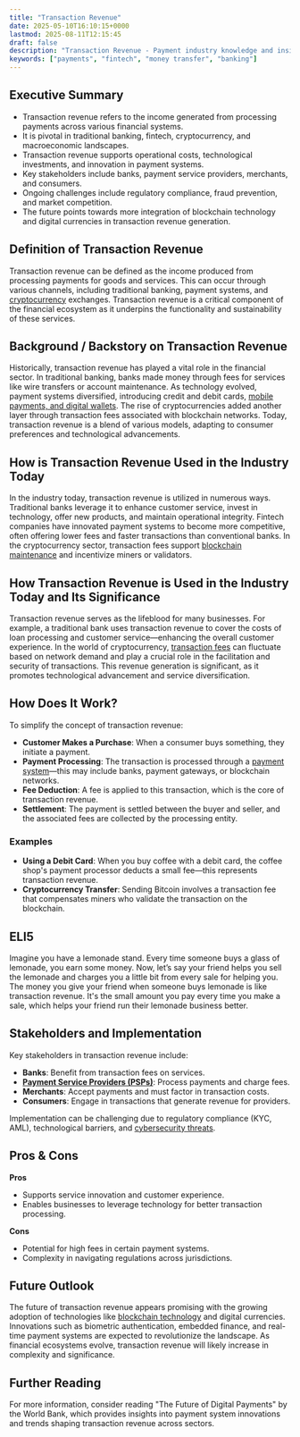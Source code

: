```yaml
---
title: "Transaction Revenue"
date: 2025-05-10T16:10:15+0000
lastmod: 2025-08-11T12:15:45
draft: false
description: "Transaction Revenue - Payment industry knowledge and insights"
keywords: ["payments", "fintech", "money transfer", "banking"]
---
```


## Executive Summary

- Transaction revenue refers to the income generated from processing payments across various financial systems.
- It is pivotal in traditional banking, fintech, cryptocurrency, and macroeconomic landscapes.
- Transaction revenue supports operational costs, technological investments, and innovation in payment systems.
- Key stakeholders include banks, payment service providers, merchants, and consumers.
- Ongoing challenges include regulatory compliance, fraud prevention, and market competition.
- The future points towards more integration of blockchain technology and digital currencies in transaction revenue generation.

## Definition of Transaction Revenue
Transaction revenue can be defined as the income produced from processing payments for goods and services. This can occur through various channels, including traditional banking, payment systems, and [cryptocurrency](https://faisalkhanllc.xyz/resources/payments-wiki/c/cryptocurrency/) exchanges. Transaction revenue is a critical component of the financial ecosystem as it underpins the functionality and sustainability of these services.

## Background / Backstory on Transaction Revenue
Historically, transaction revenue has played a vital role in the financial sector. In traditional banking, banks made money through fees for services like wire transfers or account maintenance. As technology evolved, payment systems diversified, introducing credit and debit cards, [mobile payments, and digital wallets](https://faisalkhanllc.xyz/resources/payments-wiki/d/digital-wallet/). The rise of cryptocurrencies added another layer through transaction fees associated with blockchain networks. Today, transaction revenue is a blend of various models, adapting to consumer preferences and technological advancements.

## How is Transaction Revenue Used in the Industry Today
In the industry today, transaction revenue is utilized in numerous ways. Traditional banks leverage it to enhance customer service, invest in technology, offer new products, and maintain operational integrity. Fintech companies have innovated payment systems to become more competitive, often offering lower fees and faster transactions than conventional banks. In the cryptocurrency sector, transaction fees support [blockchain maintenance](https://faisalkhanllc.xyz/resources/payments-wiki/b/blockchain/) and incentivize miners or validators.

## How Transaction Revenue is Used in the Industry Today and Its Significance
Transaction revenue serves as the lifeblood for many businesses. For example, a traditional bank uses transaction revenue to cover the costs of loan processing and customer service—enhancing the overall customer experience. In the world of cryptocurrency, [transaction fees](https://faisalkhanllc.xyz/resources/payments-wiki/t/transaction-fee/) can fluctuate based on network demand and play a crucial role in the facilitation and security of transactions. This revenue generation is significant, as it promotes technological advancement and service diversification.

## How Does It Work?
To simplify the concept of transaction revenue:

- **Customer Makes a Purchase**: When a consumer buys something, they initiate a payment.
- **Payment Processing**: The transaction is processed through a [payment system](https://faisalkhanllc.xyz/resources/payments-wiki/p/payment-processor/)—this may include banks, payment gateways, or blockchain networks.
- **Fee Deduction**: A fee is applied to this transaction, which is the core of transaction revenue.
- **Settlement**: The payment is settled between the buyer and seller, and the associated fees are collected by the processing entity.

### Examples

- **Using a Debit Card**: When you buy coffee with a debit card, the coffee shop's payment processor deducts a small fee—this represents transaction revenue. 
- **Cryptocurrency Transfer**: Sending Bitcoin involves a transaction fee that compensates miners who validate the transaction on the blockchain.

## ELI5
Imagine you have a lemonade stand. Every time someone buys a glass of lemonade, you earn some money. Now, let’s say your friend helps you sell the lemonade and charges you a little bit from every sale for helping you. The money you give your friend when someone buys lemonade is like transaction revenue. It's the small amount you pay every time you make a sale, which helps your friend run their lemonade business better.

## Stakeholders and Implementation
Key stakeholders in transaction revenue include:

- **Banks**: Benefit from transaction fees on services.
- **[Payment Service Providers (PSPs)](https://faisalkhanllc.xyz/resources/payments-wiki/p/payment-service-provider-psp/)**: Process payments and charge fees.
- **Merchants**: Accept payments and must factor in transaction costs.
- **Consumers**: Engage in transactions that generate revenue for providers.

Implementation can be challenging due to regulatory compliance (KYC, AML), technological barriers, and [cybersecurity threats](https://faisalkhanllc.xyz/resources/payments-wiki/f/fraud/).

## Pros & Cons
**Pros**

- Supports service innovation and customer experience.
- Enables businesses to leverage technology for better transaction processing.

**Cons**

- Potential for high fees in certain payment systems.
- Complexity in navigating regulations across jurisdictions.

## Future Outlook
The future of transaction revenue appears promising with the growing adoption of technologies like [blockchain technology](https://faisalkhanllc.xyz/resources/payments-wiki/b/blockchain/blockchain-technology/) and digital currencies. Innovations such as biometric authentication, embedded finance, and real-time payment systems are expected to revolutionize the landscape. As financial ecosystems evolve, transaction revenue will likely increase in complexity and significance.

## Further Reading
For more information, consider reading "The Future of Digital Payments" by the World Bank, which provides insights into payment system innovations and trends shaping transaction revenue across sectors.